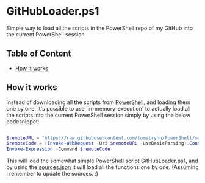 # GitHubLoader.ps1

Simple way to load all the scripts in the PowerShell repo of my GitHub into the current PowerShell session

## Table of Content

  - [How it works](#how-it-works)

## How it works

Instead of downloading all the scripts from [PowerShell](https://github.com/tomstryhn/PowerShell/), and loading them one by one, it's possible to use 'in-memory-execution' to actually load all the scripts into the current PowerShell session simply by using the below codesnippet:

```PowerShell

$remoteURL = 'https://raw.githubusercontent.com/tomstryhn/PowerShell/main/GitHub/GitHubLoader/GitHubLoader.ps1'       
$remoteCode = (Invoke-WebRequest -Uri $remoteURL -UseBasicParsing).Content
Invoke-Expression -Command $remoteCode

```

This will load the somewhat simple PowerShell script GitHubLoader.ps1, and by using the [sources.json](https://raw.githubusercontent.com/tomstryhn/PowerShell/main/GitHub/GitHubLoader/sources.json) it will load all the functions one by one. (Assuming i remember to update the sources. :)
